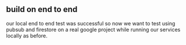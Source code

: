 ## build on end to end

our local end to end test was successful so now we want to test using pubsub and firestore
on a real google project while running our services locally as before.